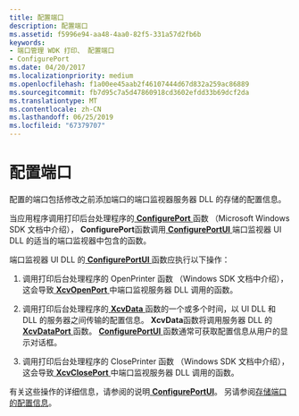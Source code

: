 ```yaml
---
title: 配置端口
description: 配置端口
ms.assetid: f5996e94-aa48-4aa0-82f5-331a57d2fb6b
keywords:
- 端口管理 WDK 打印、 配置端口
- ConfigurePort
ms.date: 04/20/2017
ms.localizationpriority: medium
ms.openlocfilehash: f1a00ee45aab2f46107444d67d832a259ac86889
ms.sourcegitcommit: fb7d95c7a5d47860918cd3602efdd33b69dcf2da
ms.translationtype: MT
ms.contentlocale: zh-CN
ms.lasthandoff: 06/25/2019
ms.locfileid: "67379707"
---
```

# <a name="configuring-a-port"></a>配置端口





配置的端口包括修改之前添加端口的端口监视器服务器 DLL 的存储的配置信息。

当应用程序调用打印后台处理程序的[ **ConfigurePort** ](https://docs.microsoft.com/previous-versions/ff546286(v=vs.85))函数 （Microsoft Windows SDK 文档中介绍）， **ConfigurePort**函数调用[ **ConfigurePortUI** ](https://docs.microsoft.com/windows-hardware/drivers/ddi/content/winsplp/nf-winsplp-configureportui)端口监视器 UI DLL 的适当的端口监视器中包含的函数。

端口监视器 UI DLL 的[ **ConfigurePortUI** ](https://docs.microsoft.com/windows-hardware/drivers/ddi/content/winsplp/nf-winsplp-configureportui)函数应执行以下操作：

1.  调用打印后台处理程序的 OpenPrinter 函数 （Windows SDK 文档中介绍），这会导致[ **XcvOpenPort** ](https://docs.microsoft.com/windows-hardware/drivers/ddi/content/winsplp/nf-winsplp-xcvopenport)中端口监视服务器 DLL 调用的函数。

2.  调用打印后台处理程序的[ **XcvData** ](https://docs.microsoft.com/previous-versions/ff564255(v=vs.85))函数的一个或多个时间，以 UI DLL 和 DLL 的服务器之间传输的配置信息。 **XcvData**函数将调用服务器 DLL 的[ **XcvDataPort** ](https://docs.microsoft.com/windows-hardware/drivers/ddi/content/winsplp/nf-winsplp-xcvdataport)函数。 [ **ConfigurePortUI** ](https://docs.microsoft.com/windows-hardware/drivers/ddi/content/winsplp/nf-winsplp-configureportui)函数通常可获取配置信息从用户的显示对话框。

3.  调用打印后台处理程序的 ClosePrinter 函数 （Windows SDK 文档中介绍），这会导致[ **XcvClosePort** ](https://docs.microsoft.com/windows-hardware/drivers/ddi/content/winsplp/nf-winsplp-xcvcloseport)中端口监视服务器 DLL 调用的函数。

有关这些操作的详细信息，请参阅的说明[ **ConfigurePortUI**](https://docs.microsoft.com/windows-hardware/drivers/ddi/content/winsplp/nf-winsplp-configureportui)。 另请参阅[存储端口的配置信息](storing-port-configuration-information.md)。

 

 




